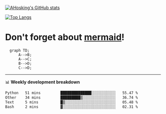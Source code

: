 [![AHosking's GitHub stats](https://github-readme-stats.vercel.app/api?username=ahosking&count_private=true&show_icons=true&theme=onedark&hide_rank=true&include_all_commits=true)](https://github.com/ahosking)

[![Top Langs](https://github-readme-stats.vercel.app/api/top-langs/?username=ahosking&layout=compact&theme=onedark)](https://github.com/ahosking)


# Don't forget about [mermaid](https://github.blog/2022-02-14-include-diagrams-markdown-files-mermaid/)!

```mermaid
  graph TD;
      A-->B;
      A-->C;
      B-->D;
      C-->D;
```
-------

📊 **Weekly development breakdown**

<!--START_SECTION:waka-->

```txt
Python   51 mins         ██████████████░░░░░░░░░░░   55.47 %
Other    34 mins         █████████▒░░░░░░░░░░░░░░░   36.74 %
Text     5 mins          █▒░░░░░░░░░░░░░░░░░░░░░░░   05.48 %
Bash     2 mins          ▓░░░░░░░░░░░░░░░░░░░░░░░░   02.31 %
```

<!--END_SECTION:waka-->
